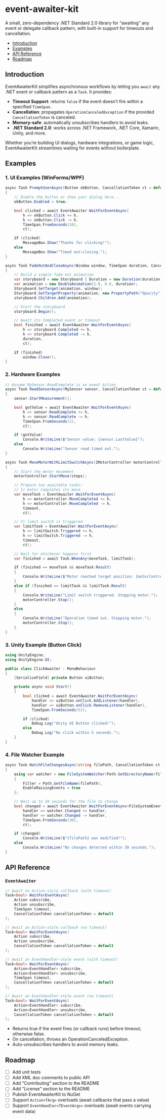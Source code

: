 # event-awaiter-kit


A small, zero-dependency .NET Standard 2.0 library for “awaiting” any event or delegate callback pattern, with built-in support for timeouts and cancellation.

<!-- Table of Contents -->
- [Introduction](#introduction)
- [Examples](#examples)
- [API Reference](#api-reference)
- [Roadmap](#roadmap)

## Introduction

EventAwaiterKit simplifies asynchronous workflows by letting you `await` any .NET event or callback pattern as a `Task`. It provides:

- **Timeout Support**: returns `false` if the event doesn’t fire within a specified `TimeSpan`.
- **Cancellation**: propagates `OperationCanceledException` if the provided `CancellationToken` is canceled.
- **Memory-safe**: automatically unsubscribes handlers to avoid leaks.
- **.NET Standard 2.0**: works across .NET Framework, .NET Core, Xamarin, Unity, and more.

Whether you’re building UI dialogs, hardware integrations, or game logic, EventAwaiterKit streamlines waiting for events without boilerplate.


## Examples

### 1. UI Examples (WinForms/WPF)

```csharp
async Task PromptUserAsync(Button okButton, CancellationToken ct = default)
{
    // Enable the button or show your dialog here...
    okButton.Enabled = true;

    bool clicked = await EventAwaiter.WaitForEventAsync(
        h => okButton.Click += h,
        h => okButton.Click -= h,
        TimeSpan.FromSeconds(10),
        ct);

    if (clicked)
        MessageBox.Show("Thanks for clicking!");
    else
        MessageBox.Show("Timed out—closing.");
}
```

```csharp
async Task FadeOutAndCloseAsync(Window window, TimeSpan duration, CancellationToken ct = default)
{
    // Build a simple fade‐out animation
    var storyboard = new Storyboard { Duration = new Duration(duration) };
    var animation = new DoubleAnimation(1.0, 0.0, duration);
    Storyboard.SetTarget(animation, window);
    Storyboard.SetTargetProperty(animation, new PropertyPath("Opacity"));
    storyboard.Children.Add(animation);

    // Start the storyboard
    storyboard.Begin();

    // Await its Completed event or timeout
    bool finished = await EventAwaiter.WaitForEventAsync(
        h => storyboard.Completed += h,
        h => storyboard.Completed -= h,
        duration,
        ct);

    if (finished)
        window.Close();
}
```
### 2. Hardware Examples

```csharp
// Assume MySensor.ReadComplete is an event Action
async Task ReadSensorAsync(MySensor sensor, CancellationToken ct = default)
{
    sensor.StartMeasurement();

    bool gotValue = await EventAwaiter.WaitForEventAsync(
        h => sensor.ReadComplete += h,
        h => sensor.ReadComplete -= h,
        TimeSpan.FromSeconds(2),
        ct);

    if (gotValue)
        Console.WriteLine($"Sensor value: {sensor.LastValue}");
    else
        Console.WriteLine("Sensor read timed out.");
}
```

```csharp
async Task MoveMotorWithLimitSwitchAsync(IMotorController motorController, ILimitSwitch limitSwitch, int steps, TimeSpan timeout, CancellationToken ct = default)
{
    // Start the motor movement
    motorController.StartMove(steps);

    // Prepare two awaitable tasks:
    // 1) motor completes its move
    var moveTask = EventAwaiter.WaitForEventAsync(
        h => motorController.MoveCompleted += h,
        h => motorController.MoveCompleted -= h,
        timeout,
        ct);

    // 2) limit switch is triggered
    var limitTask = EventAwaiter.WaitForEventAsync(
        h => limitSwitch.Triggered += h,
        h => limitSwitch.Triggered -= h,
        timeout,
        ct);

    // Wait for whichever happens first
    var finished = await Task.WhenAny(moveTask, limitTask);

    if (finished == moveTask && moveTask.Result)
    {
        Console.WriteLine($"Motor reached target position: {motorController.CurrentPosition}");
    }
    else if (finished == limitTask && limitTask.Result)
    {
        Console.WriteLine("Limit switch triggered. Stopping motor.");
        motorController.Stop();
    }
    else
    {
        Console.WriteLine("Operation timed out. Stopping motor.");
        motorController.Stop();
    }
}
```
### 3. Unity Example (Button Click)

```csharp
using UnityEngine;
using UnityEngine.UI;

public class ClickAwaiter : MonoBehaviour
{
    [SerializeField] private Button uiButton;

    private async void Start()
    {
        bool clicked = await EventAwaiter.WaitForEventAsync(
            handler => uiButton.onClick.AddListener(handler),
            handler => uiButton.onClick.RemoveListener(handler),
            TimeSpan.FromSeconds(5));

        if (clicked)
            Debug.Log("Unity UI Button clicked!");
        else
            Debug.Log("No click within 5 seconds.");
    }
}
```


### 4. File Watcher Example
```csharp
async Task WatchFileChangesAsync(string filePath, CancellationToken ct = default)
{
    using var watcher = new FileSystemWatcher(Path.GetDirectoryName(filePath))
    {
        Filter = Path.GetFileName(filePath),
        EnableRaisingEvents = true
    };

    // Wait up to 30 seconds for the file to change
    bool changed = await EventAwaiter.WaitForEventAsync<FileSystemEventArgs>(
        handler => watcher.Changed += handler,
        handler => watcher.Changed -= handler,
        TimeSpan.FromSeconds(30),
        ct);

    if (changed)
        Console.WriteLine($"{filePath} was modified!");
    else
        Console.WriteLine("No changes detected within 30 seconds.");
}
```


## API Reference

### `EventAwaiter`

```csharp
// Await an Action-style callback (with timeout)
Task<bool> WaitForEventAsync(
    Action subscribe,
    Action unsubscribe,
    TimeSpan timeout,
    CancellationToken cancellationToken = default
);

// Await an Action-style callback (no timeout)
Task<bool> WaitForEventAsync(
    Action subscribe,
    Action unsubscribe,
    CancellationToken cancellationToken = default
);

// Await an EventHandler-style event (with timeout)
Task<bool> WaitForEventAsync(
    Action<EventHandler> subscribe,
    Action<EventHandler> unsubscribe,
    TimeSpan timeout,
    CancellationToken cancellationToken = default
);

// Await an EventHandler-style event (no timeout)
Task<bool> WaitForEventAsync(
    Action<EventHandler> subscribe,
    Action<EventHandler> unsubscribe,
    CancellationToken cancellationToken = default
);
```

- Returns true if the event fires (or callback runs) before timeout; otherwise false.
- On cancellation, throws an OperationCanceledException.
- Auto-unsubscribes handlers to avoid memory leaks.



## Roadmap
- [ ] Add unit tests
- [ ] Add XML doc comments to public API
- [ ] Add “Contributing” section to the README
- [ ] Add “License” section to the README
- [ ] Publish EventAwaiterKit to NuGet
- [ ] Support `Action<TArg>` overloads (await callbacks that pass a value)
- [ ] Support `EventHandler<TEventArgs>` overloads (await events carrying event data)
